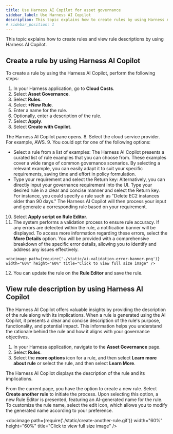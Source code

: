 ```yaml
---
title: Use Harness AI Copilot for asset governance
sidebar_label: Use Harness AI Copilot  
description: This topic explains how to create rules by using Harness AI Copilot.
# sidebar_position: 1
---
```


This topic explains how to create rules and view rule descriptions by using Harness AI Copilot.

## Create a rule by using Harness AI Copilot

To create a rule by using the Harness AI Copilot, perform the following steps: 

1. In your Harness application, go to **Cloud Costs**.
2. Select **Asset Governance**.
3. Select **Rules**.
3. Select **+New Rule**. 
4. Enter a name for the rule.
5. Optionally, enter a description of the rule.
6. Select **Apply**.
7. Select **Create with Copilot**.

  The Harness AI Copilot pane opens.
8. Select the cloud service provider. For example, AWS.
9. You could opt for one of the following options: 

  * Select a rule from a list of examples: The Harness AI Copilot presents a curated list of rule examples that you can choose from. These examples cover a wide range of common governance scenarios. By selecting a relevant example, you can easily adapt it to suit your specific requirements, saving time and effort in policy formulation.
  * Type your requirement and select the Return key: Alternatively, you can directly input your governance requirement into the UI. Type your desired rule in a clear and concise manner and select the Return key. For instance, you could specify a rule such as "Delete EC2 instances older than 90 days." The Harness AI Copilot will then process your input and generate a corresponding rule based on your requirement.


10.  Select **Apply script on Rule Editor**.
11.  The system performs a validation process to ensure rule accuracy. If any errors are detected within the rule, a notification banner will be displayed. To access more information regarding these errors, select the **More Details** option. You will be provided with a comprehensive breakdown of the specific error details, allowing you to identify and address any issues effectively. 

    <docimage path={require('./static/ai-validation-error-banner.png')} width="60%" height="60%" title="Click to view full size image" />
12. You can update the rule on the **Rule Editor** and save the rule.

## View rule description by using Harness AI Copilot

The Harness AI Copilot offers valuable insights by providing the description of the rule along with its implications. When a rule is generated using the AI Copilot, it presents a clear and concise description of the rule's purpose, functionality, and potential impact. This information helps you understand the rationale behind the rule and how it aligns with your governance objectives. 
1. In your Harness application, navigate to the **Asset Governance** page.
2. Select **Rules**.
3. Select the **more options** icon for a rule, and then select **Learn more about rule** or select the rule, and then select **Learn More**.

  The Harness AI Copilot displays the description of the rule and its implications.

From the current page, you have the option to create a new rule. Select **Create another rule** to initiate the process. Upon selecting this option, a new Rule Editor is presented, featuring an AI-generated name for the rule. To customize the rule name, select the edit icon, which allows you to modify the generated name according to your preference.

  <docimage path={require('./static/create-another-rule.gif')} width="60%" height="60%" title="Click to view full size image" />

   